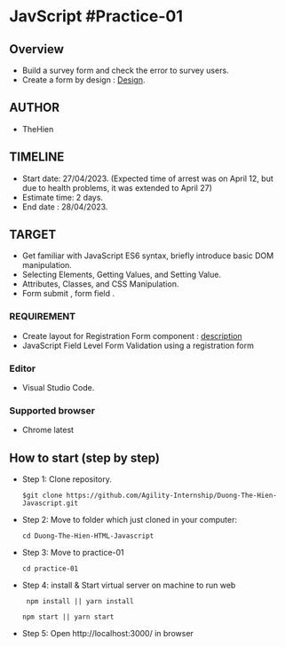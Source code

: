 # JavScript #Practice-01
## Overview
- Build a survey form and check the error to survey users.
- Create a form by design : [Design](https://files.slack.com/files-tmb/T1AT9FDEG-F0525VCDCEB-c52e3a089a/image_720.png).
## AUTHOR
- TheHien
## TIMELINE
- Start date: 27/04/2023. (Expected time of arrest was on April 12, but due to health problems, it was extended to April 27)
- Estimate time: 2 days.
- End date : 28/04/2023.
## TARGET
- Get familiar with JavaScript ES6 syntax, briefly introduce basic DOM manipulation.
- Selecting Elements, Getting Values, and Setting Value.
- Attributes, Classes, and CSS Manipulation.
- Form submit , form field .
### REQUIREMENT
- Create layout for Registration Form component : [description](https://docs.google.com/document/d/1M4gIVCWFtVG4E2HBrss5LCrFK97GEjGZGI-CumqvtuI/edit#)
- JavaScript Field Level Form Validation using a registration form
### Editor
- Visual Studio Code.
### Supported browser
- Chrome latest
## How to start (step by step)
- Step 1: Clone repository.
    ~~~
    $git clone https://github.com/Agility-Internship/Duong-The-Hien-Javascript.git
    ~~~
- Step 2: Move to folder which just cloned in your computer:
    ~~~
    cd Duong-The-Hien-HTML-Javascript
    ~~~
- Step 3: Move to practice-01
    ~~~
    cd practice-01
    ~~~
- Step 4: install & Start virtual server on machine to run web
    ~~~
     npm install || yarn install
    ~~~
    ~~~
    npm start || yarn start
    ~~~
- Step 5: Open http://localhost:3000/ in browser
